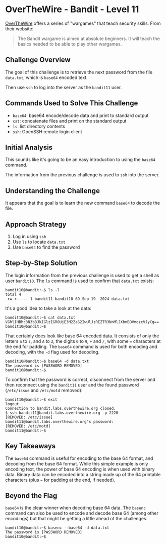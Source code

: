 # OverTheWire - Bandit - Level 11

[OverTheWire](https://overthewire.org) offers a series of "wargames" that teach
security skills. From their website:

> The Bandit wargame is aimed at absolute beginners. It will teach the basics
> needed to be able to play other wargames.

## Challenge Overview

The goal of this challenge is to retrieve the next password from the file
`data.txt`, which is `base64` encoded text.

Then use `ssh` to log into the server as the `bandit11` user.

## Commands Used to Solve This Challenge

- `base64`: base64 encode/decode data and print to standard output
- `cat`: concatenate files and print on the standard output
- `ls`: list directory contents
- `ssh`: OpenSSH remote login client

## Initial Analysis

This sounds like it's going to be an easy introduction to using the `base64`
command.

The information from the previous challenge is used to `ssh` into the
server.

## Understanding the Challenge

It appears that the goal is to learn the new command `base64` to decode the
file.

## Approach Strategy

1. Log in using `ssh`
1. Use `ls` to locate `data.txt`
1. Use `base64` to find the password

## Step-by-Step Solution

The login information from the previous challenge is used to get a shell as user
`bandit10`. The `ls` command is used to confirm that `data.txt` exists:

```
bandit10@bandit:~$ ls -l
total 4
-rw-r----- 1 bandit11 bandit10 69 Sep 19  2024 data.txt
```

It's a good idea to take a look at the data:

```
bandit10@bandit:~$ cat data.txt
VGhlIHBhc3N3b3JkIGlzIGR0UjE3M2ZaS2IwUlJzREZTR3NnMlJXbnBOVmozcVJyCg==
bandit10@bandit:~$
```

That certainly does look like base 64 encoded data. It consists of only the
letters `a` to `z`, and `A` to `Z`, the digits `0` to `9`, `+` and `/`, with
some `=` characters at the end for padding. The `base64` command is used for
both encoding and decoding, with the `-d` flag used for decoding.

```
bandit10@bandit:~$ base64 -d data.txt
The password is [PASSWORD REMOVED]
bandit10@bandit:~$
```

To confirm that the password is correct, disconnect from the server and then
reconnect using the `bandit11` user and the found password (`/etc/issue` and
`/etc/motd` removed):

```
bandit10@bandit:~$ exit
logout
Connection to bandit.labs.overthewire.org closed.
$ ssh bandit11@bandit.labs.overthewire.org -p 2220
[REMOVED: /etc/issue]
bandit11@bandit.labs.overthewire.org's password:
[REMOVED: /etc/motd]
bandit11@bandit:~$
```

## Key Takeaways

The `base64` command is useful for encoding to the base 64 format, and decoding
from the base 64 format. While this simple example is only encoding text, the
power of base 64 encoding is when used with binary data. Binary data can be
encoded into a string made up of the 64 printable characters (plus `=` for
padding at the end, if needed).

## Beyond the Flag

`base64` is the clear winner when decoding base 64 data. The `basenc` command
can also be used to encode and decode base 64 (among other encodings) but that
might be getting a little ahead of the challenges.

```
bandit10@bandit:~$ basenc --base64 -d data.txt
The password is [PASSWORD REMOVED]
bandit10@bandit:~$
```
